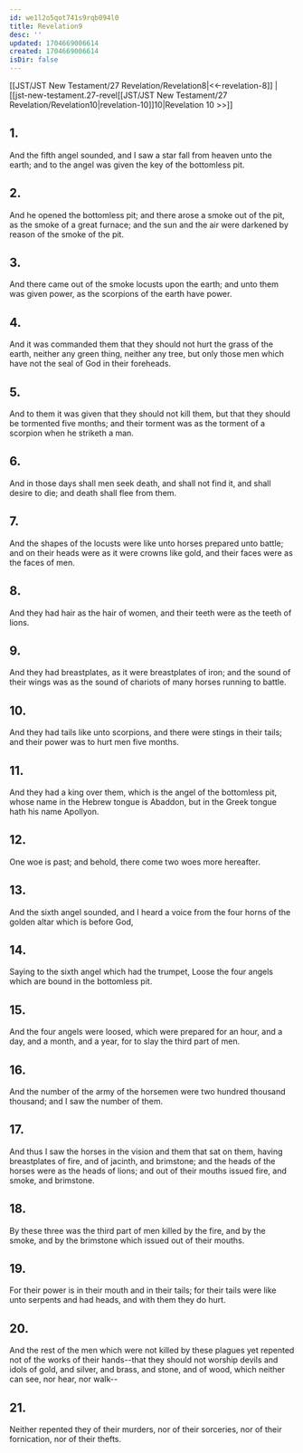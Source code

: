 ```yaml
---
id: we1l2o5qot741s9rqb094l0
title: Revelation9
desc: ''
updated: 1704669006614
created: 1704669006614
isDir: false
---
```

[[JST/JST New Testament/27 Revelation/Revelation8|<<-revelation-8]] | [[jst-new-testament.27-revel[[JST/JST New Testament/27 Revelation/Revelation10|revelation-10]]10|Revelation 10 >>]]
## 1.
And the fifth angel sounded, and I saw a star fall from heaven unto the earth; and to the angel was given the key of the bottomless pit.
## 2.
And he opened the bottomless pit; and there arose a smoke out of the pit, as the smoke of a great furnace; and the sun and the air were darkened by reason of the smoke of the pit.
## 3.
And there came out of the smoke locusts upon the earth; and unto them was given power, as the scorpions of the earth have power.
## 4.
And it was commanded them that they should not hurt the grass of the earth, neither any green thing, neither any tree, but only those men which have not the seal of God in their foreheads.
## 5.
And to them it was given that they should not kill them, but that they should be tormented five months; and their torment was as the torment of a scorpion when he striketh a man.
## 6.
And in those days shall men seek death, and shall not find it, and shall desire to die; and death shall flee from them.
## 7.
And the shapes of the locusts were like unto horses prepared unto battle; and on their heads were as it were crowns like gold, and their faces were as the faces of men.
## 8.
And they had hair as the hair of women, and their teeth were as the teeth of lions.
## 9.
And they had breastplates, as it were breastplates of iron; and the sound of their wings was as the sound of chariots of many horses running to battle.
## 10.
And they had tails like unto scorpions, and there were stings in their tails; and their power was to hurt men five months.
## 11.
And they had a king over them, which is the angel of the bottomless pit, whose name in the Hebrew tongue is Abaddon, but in the Greek tongue hath his name Apollyon.
## 12.
One woe is past; and behold, there come two woes more hereafter.
## 13.
And the sixth angel sounded, and I heard a voice from the four horns of the golden altar which is before God,
## 14.
Saying to the sixth angel which had the trumpet, Loose the four angels which are bound in the bottomless pit.
## 15.
And the four angels were loosed, which were prepared for an hour, and a day, and a month, and a year, for to slay the third part of men.
## 16.
And the number of the army of the horsemen were two hundred thousand thousand; and I saw the number of them.
## 17.
And thus I saw the horses in the vision and them that sat on them, having breastplates of fire, and of jacinth, and brimstone; and the heads of the horses were as the heads of lions; and out of their mouths issued fire, and smoke, and brimstone.
## 18.
By these three was the third part of men killed by the fire, and by the smoke, and by the brimstone which issued out of their mouths.
## 19.
For their power is in their mouth and in their tails; for their tails were like unto serpents and had heads, and with them they do hurt.
## 20.
And the rest of the men which were not killed by these plagues yet repented not of the works of their hands\--that they should not worship devils and idols of gold, and silver, and brass, and stone, and of wood, which neither can see, nor hear, nor walk\--
## 21.
Neither repented they of their murders, nor of their sorceries, nor of their fornication, nor of their thefts.

